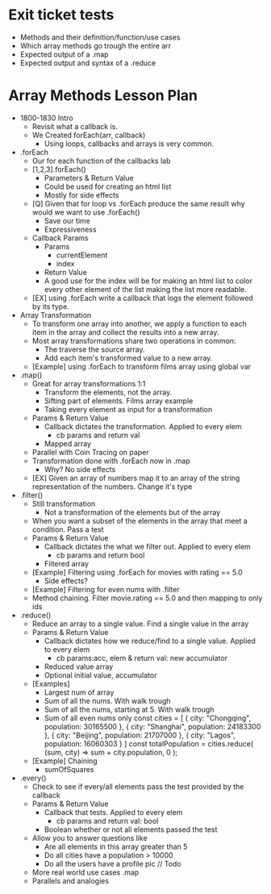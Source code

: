 # Exit ticket tests
  - Methods and their definition/function/use cases
  - Which array methods go trough the entire arr
  - Expected output of a .map
  - Expected output and syntax of a .reduce
# Array Methods Lesson Plan
  * 1800-1830 Intro 
    - Revisit what a callback is.
    - We Created forEach(arr, callback)
      * Using loops, callbacks and arrays is very common.
  * .forEach
    - Our for each function of the callbacks lab
    - [1,2,3].forEach()
      * Parameters & Return Value
      * Could be used for creating an html list 
      * Mostly for side effects
    - [Q] Given that for loop vs .forEach produce the same result why would we want to use .forEach()
      * Save our time
      * Expressiveness
    - Callback Params
      * Params
        * currentElement
        * index
      * Return Value
      * A good use for the index will be for making an html list to color every other element of the list making the list more readable. 
    - [EX] using .forEach write a callback that logs the element followed by its type.
  * Array Transformation
    - To transform one array into another, we apply a function to each item in the array and collect the results into a new array.
    - Most array transformations share two operations in common:
      * The traverse the source array.
      * Add each item's transformed value to a new array.
    - [Example] using .forEach to transform films array using global var
  * .map()
    - Great for array transformations 1:1
      * Transform the elements, not the array.
      * Sifting part of elements. Films array example 
      * Taking every element as input for a transformation
    - Params & Return Value
      - Callback dictates the transformation. Applied to every elem
        - cb params and return val
      - Mapped array
    - Parallel with Coin Tracing on paper
    - Transformation done with .forEach now in .map
      - Why? No side effects
    - [EX] Given an array of numbers map it to an array of the string representation of the numbers. Change it's type
  * .filter()
    - Still transformation
      * Not a transformation of the elements but of the array
    - When you want a subset of the elements in the array that meet a condition. Pass a test
    - Params & Return Value
      - Callback dictates the what we filter out. Applied to every elem
        - cb params and return bool
      - Filtered array
    - [Example] Filtering using .forEach for movies with rating == 5.0
      - Side effects?
    - [Example] Filtering for even nums with .filter
    - Method chaining. Filter movie.rating == 5.0 and then mapping to only ids
  * .reduce()
    - Reduce an array to a single value. Find a single value in the array
    - Params & Return Value
      - Callback dictates how we reduce/find to a single value. Applied to every elem
        - cb params:acc, elem & return val: new accumulator
      - Reduced value array
      - Optional initial value, accumulator
    - [Examples]
      - Largest num of array
      - Sum of all the nums. With walk trough
      - Sum of all the nums, starting at 5. With walk trough
      - Sum of all even nums only
      const cities = [
        {
          city: "Chongqing",
          population: 30165500
        },
        {
          city: "Shanghai",
          population: 24183300
        },
        {
          city: "Beijing",
          population: 21707000
        },
        {
          city: "Lagos",
          population: 16060303
        }
      ]
      const totalPopulation = cities.reduce(
        (sum, city) => sum + city.population,
        0
      );
    - [Example] Chaining
      * sumOfSquares
  * .every()
    - Check to see if every/all elements pass the test provided by the callback
    - Params & Return Value
      - Callback that tests. Applied to every elem
        - cb params and return val: bool
      - Boolean whether or not all elements passed the test
    - Allow you to answer questions like
      * Are all elements in this array greater than 5
      * Do all cities have a population > 10000
      * Do all the users have a profile pic
    // Todo
    * More real world use cases .map
    * Parallels and analogies 
